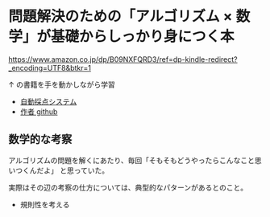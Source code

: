 # 問題解決のための「アルゴリズム × 数学」が基礎からしっかり身につく本

https://www.amazon.co.jp/dp/B09NXFQRD3/ref=dp-kindle-redirect?_encoding=UTF8&btkr=1

↑ の書籍を手を動かしながら学習

- [自動採点システム](https://atcoder.jp/contests/math-and-algorithm)
- [作者 github](https://github.com/E869120/math-algorithm-book)

## 数学的な考察

アルゴリズムの問題を解くにあたり、毎回「そもそもどうやったらこんなこと思いつくんだよ」
と思っていた。

実際はその辺の考察の仕方については、典型的なパターンがあるとのこと。

- 規則性を考える

